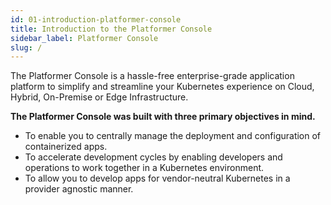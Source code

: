 ```yaml
---
id: 01-introduction-platformer-console
title: Introduction to the Platformer Console
sidebar_label: Platformer Console
slug: /
---
```


The Platformer Console is a hassle-free enterprise-grade application platform to simplify and streamline your Kubernetes experience on Cloud, Hybrid, On-Premise or Edge Infrastructure.

**The Platformer Console was built with three primary objectives in mind.**

-   To enable you to centrally manage the deployment and configuration of containerized apps.
-   To accelerate development cycles by enabling developers and operations to work together in a Kubernetes environment.
-   To allow you to develop apps for vendor-neutral Kubernetes in a provider agnostic manner.
